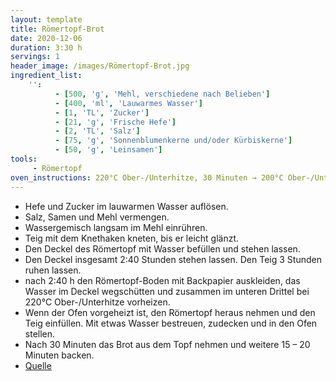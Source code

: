 ```yaml
---
layout: template
title: Römertopf-Brot
date: 2020-12-06
duration: 3:30 h
servings: 1
header_image: /images/Römertopf-Brot.jpg
ingredient_list:
    '':
          - [500, 'g', 'Mehl, verschiedene nach Belieben']
          - [400, 'ml', 'Lauwarmes Wasser']
          - [1, 'TL', 'Zucker']
          - [21, 'g', 'Frische Hefe']
          - [2, 'TL', 'Salz']
          - [75, 'g', 'Sonnenblumenkerne und/oder Kürbiskerne']
          - [50, 'g', 'Leinsamen']
tools:
     - Römertopf
oven_instructions: 220°C Ober-/Unterhitze, 30 Minuten → 200°C Ober-/Unterhitze, 15 – 20 Minuten 
---
```


- Hefe und Zucker im lauwarmen Wasser auflösen.
- Salz, Samen und Mehl vermengen.
- Wassergemisch langsam im Mehl einrühren.
- Teig mit dem Knethaken kneten, bis er leicht glänzt.
- Den Deckel des Römertopf mit Wasser befüllen und stehen lassen.
- Den  Deckel insgesamt 2:40 Stunden stehen lassen. Den Teig 3 Stunden ruhen lassen.
- nach 2:40 h den Römertopf-Boden mit Backpapier auskleiden, das Wasser im Deckel wegschütten und zusammen im unteren Drittel bei 220°C Ober-/Unterhitze vorheizen.
- Wenn der Ofen vorgeheizt ist, den Römertopf heraus nehmen und den Teig einfüllen. Mit etwas Wasser bestreuen, zudecken und in den Ofen stellen.
- Nach 30 Minuten das Brot aus dem Topf nehmen und weitere 15 – 20 Minuten backen.
- <a href='https://www.youtube.com/watch?v=Yu4zqIjClqo&t=1s'>Quelle</a>